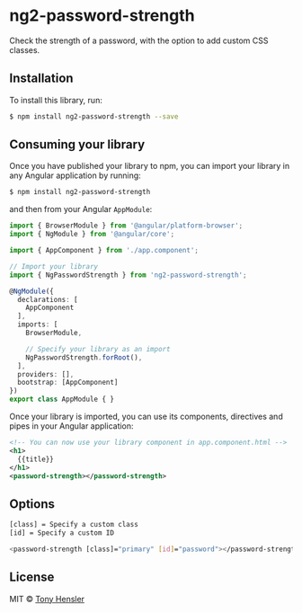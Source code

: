 # ng2-password-strength

Check the strength of a password, with the option to add custom CSS classes.

## Installation

To install this library, run:

```bash
$ npm install ng2-password-strength --save
```

## Consuming your library

Once you have published your library to npm, you can import your library in any Angular application by running:

```bash
$ npm install ng2-password-strength
```

and then from your Angular `AppModule`:

```typescript
import { BrowserModule } from '@angular/platform-browser';
import { NgModule } from '@angular/core';

import { AppComponent } from './app.component';

// Import your library
import { NgPasswordStrength } from 'ng2-password-strength';

@NgModule({
  declarations: [
    AppComponent
  ],
  imports: [
    BrowserModule,

    // Specify your library as an import
    NgPasswordStrength.forRoot(),
  ],
  providers: [],
  bootstrap: [AppComponent]
})
export class AppModule { }
```

Once your library is imported, you can use its components, directives and pipes in your Angular application:

```xml
<!-- You can now use your library component in app.component.html -->
<h1>
  {{title}}
</h1>
<password-strength></password-strength>
```

## Options

```bash
[class] = Specify a custom class
[id] = Specify a custom ID

<password-strength [class]="primary" [id]="password"></password-strength>
```

## License

MIT © [Tony Hensler](mailto:thenslerse@gmail.com)
